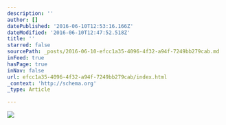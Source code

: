 ```yaml
---
description: ''
author: []
datePublished: '2016-06-10T12:53:16.166Z'
dateModified: '2016-06-10T12:47:52.518Z'
title: ''
starred: false
sourcePath: _posts/2016-06-10-efcc1a35-4096-4f32-a94f-7249bb279cab.md
inFeed: true
hasPage: true
inNav: false
url: efcc1a35-4096-4f32-a94f-7249bb279cab/index.html
_context: 'http://schema.org'
_type: Article

---
```

![](https://the-grid-user-content.s3-us-west-2.amazonaws.com/58e9cf2e-d9d6-4c1a-bd42-7bf77ac7cd94.jpg)